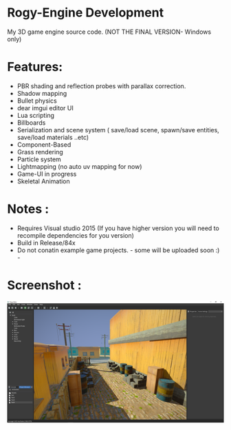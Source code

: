 # Rogy-Engine Development
My 3D game engine source code.
(NOT THE FINAL VERSION- Windows only)

# Features:
- PBR shading and reflection probes with parallax correction.
- Shadow mapping
- Bullet physics
- dear imgui editor UI
- Lua scripting
- Billboards
- Serialization and scene system ( save/load scene, spawn/save entities, save/load materials  ..etc)
- Component-Based
- Grass rendering
- Particle system
- Lightmapping (no auto uv mapping for now)
- Game-UI in progress
- Skeletal Animation

# Notes : 
- Requires Visual studio 2015 (If you have higher version you will need to recompile dependencies for you version)
- Build in Release/84x 
- Do not conatin example game projects. - some will be uploaded soon :) -

# Screenshot : 
![alt text](https://github.com/FOLOME/Rogy-Engine-/blob/main/Rogy/Screenshot/rscren.png?raw=true)

